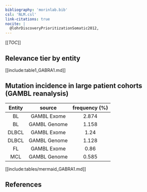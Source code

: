 ```yaml
---
bibliography: 'morinlab.bib'
csl: 'NLM.csl'
link-citations: true
nocite: |
  @lohrDiscoveryPrioritizationSomatic2012, 
---
```


[[_TOC_]]




## Relevance tier by entity

[[include:table1_GABRA1.md]]


## Mutation incidence in large patient cohorts (GAMBL reanalysis)

|Entity|source |frequency (%)|
|:------:|:----:|:----:|
|BL|GAMBL Exome |2.874 |
|BL|GAMBL Genome |1.158 |
|DLBCL|GAMBL Exome |1.24 |
|DLBCL|GAMBL Genome |1.128 |
|FL|GAMBL Exome |0.86 |
|MCL|GAMBL Genome |0.585 |


[[include:tables/mermaid_GABRA1.md]]

## References


